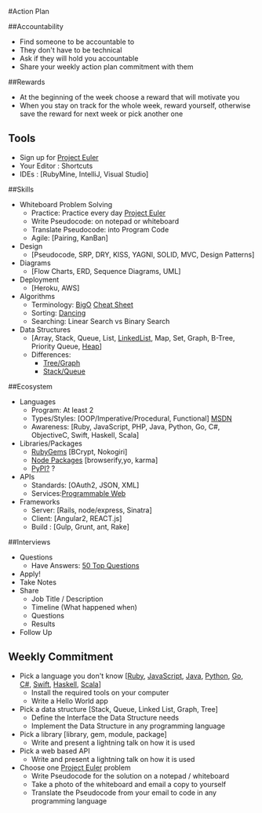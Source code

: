 #Action Plan

##Accountability
* Find someone to be accountable to
* They don't have to be technical
* Ask if they will hold you accountable
* Share your weekly action plan commitment with them

##Rewards
* At the beginning of the week choose a reward that will motivate you
* When you stay on track for the whole week, reward yourself, otherwise save the reward for next week or pick another one

## Tools
* Sign up for [Project Euler](https://projecteuler.net/)
* Your Editor : Shortcuts
* IDEs : [RubyMine, IntelliJ, Visual Studio]

##Skills
* Whiteboard Problem Solving
  - Practice: Practice every day [Project Euler](https://projecteuler.net/)
  - Write Pseudocode: on notepad or whiteboard
  - Translate Pseudocode: into Program Code
  - Agile: [Pairing, KanBan]
* Design
  + [Pseudocode, SRP, DRY, KISS, YAGNI, SOLID, MVC, Design Patterns]
* Diagrams
  + [Flow Charts, ERD, Sequence Diagrams, UML]
* Deployment
  + [Heroku, AWS] 
* Algorithms
  + Terminology: [BigO](http://stackoverflow.com/questions/487258/plain-english-explanation-of-big-o#answer-487278) [Cheat Sheet](http://bigocheatsheet.com/)
  + Sorting: [Dancing](https://www.youtube.com/user/AlgoRythmics)
  + Searching: Linear Search vs Binary Search
* Data Structures
  - [Array, Stack, Queue, List, [LinkedList](https://en.wikipedia.org/wiki/Linked_list), Map, Set, Graph, B-Tree, Priority Queue, [Heap](https://en.wikipedia.org/wiki/Heap_%28data_structure%29)]
  - Differences:
    + [Tree/Graph](http://freefeast.info/difference-between/difference-between-trees-and-graphs-trees-vs-graphs/)
    + [Stack/Queue](http://freefeast.info/difference-between/difference-between-trees-and-graphs-trees-vs-graphs/)

##Ecosystem
- Languages
  + Program: At least 2
  + Types/Styles: [OOP/Imperative/Procedural, Functional] [MSDN](https://msdn.microsoft.com/en-us/library/bb669144.aspx) 
  + Awareness: [Ruby, JavaScript, PHP, Java, Python, Go, C#, ObjectiveC, Swift, Haskell, Scala]
- Libraries/Packages
  + [RubyGems](https://rubygems.org/) [BCrypt, Nokogiri]
  + [Node Packages](https://www.npmjs.com/) [browserify,yo, karma]
  + [PyPI?](https://pypi.python.org/pypi) ?
- APIs
  + Standards: [OAuth2, JSON, XML]
  + Services:[Programmable Web](http://www.programmableweb.com/apis/directory) 
- Frameworks
  + Server: [Rails, node/express, Sinatra] 
  + Client: [Angular2, REACT.js]
  + Build : [Gulp, Grunt, ant, Rake]

##Interviews
* Questions
  * Have Answers: [50 Top Questions](http://depts.gpc.edu/careerservices/50%20Common%20Interview%20Questions.pdf)
* Apply!
* Take Notes
* Share
  - Job Title / Description
  - Timeline (What happened when)
  - Questions
  - Results
* Follow Up

## Weekly Commitment
* Pick a language you don't know [[Ruby](https://www.ruby-lang.org/en/documentation/quickstart/), [JavaScript](http://expressjs.com/en/starter/hello-world.html), [Java](https://docs.oracle.com/javase/tutorial/getStarted/application/), [Python](http://www.learnpython.org/en/Hello,_World!), [Go](https://gobyexample.com/hello-world), [C#](https://msdn.microsoft.com/en-us/library/aa288463(v=vs.71).aspx), [Swift](https://developer.apple.com/library/ios/documentation/Swift/Conceptual/Swift_Programming_Language/GuidedTour.html), [Haskell](https://wiki.haskell.org/Haskell_in_5_steps), [Scala](http://www.scala-lang.org/documentation/getting-started.html)]
  - Install the required tools on your computer
  - Write a Hello World app
* Pick a data structure [Stack, Queue, Linked List, Graph, Tree] 
  - Define the Interface the Data Structure needs
  - Implement the Data Structure in any programming language
* Pick a library [library, gem, module, package]
  * Write and present a lightning talk on how it is used
* Pick a web based API
  * Write and present a lightning talk on how it is used
* Choose one [Project Euler](https://projecteuler.net/) problem 
  - Write Pseudocode for the solution on a notepad / whiteboard
  - Take a photo of the whiteboard and email a copy to yourself
  - Translate the Pseudocode from your email to code in any programming language
